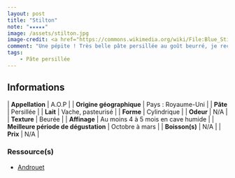 ```yaml
---
layout: post
title: "Stilton"
note: "★★★★★"
image: /assets/stilton.jpg
image-credit: <a href="https://commons.wikimedia.org/wiki/File:Blue_Stilton_01.jpg">Coyau / Wikimedia Commons</a>
comment: "Une pépite ! Très belle pâte persillée au goût beurré, je recommande sans hésiter. Je le préfère au Shropshire."
tags:
    - Pâte persillée
---
```


## Informations

| **Appellation** | A.O.P |
| **Origine géographique** | Pays : Royaume-Uni   |
| **Pâte** | Persillée |
| **Lait** | Vache, pasteurisé |
| **Forme** | Cylindrique |
| **Odeur** | N/A |
| **Texture** | Beurée |
| **Affinage** | Au moins 4 à 5 mois en cave humide |
| **Meilleure période de dégustation** | Octobre à mars |
| **Boisson(s)** | N/A |
| **Prix** | N/A |

### Ressource(s)
* [Androuet](https://androuet.com/stilton-cheese-171.html)